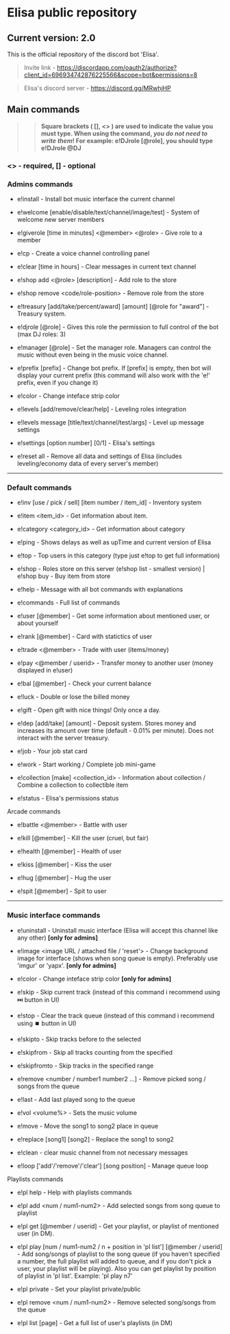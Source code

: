 # Elisa public repository
## Current version: 2.0
This is the official repository of the discord bot 'Elisa'.

> Invite link - https://discordapp.com/oauth2/authorize?client_id=696934742876225566&scope=bot&permissions=8

> Elisa's discord server - https://discord.gg/MRwhjHP

  ## Main commands
>> __Square brackets ( [], <> ) are used to indicate the value you must type. When using the command, *you do not need to write them*! For example: e!DJrole [@role], you should type e!DJrole @DJ__


### <> - required, [] - optional


### Admins commands

- e!install - Install bot music interface the current channel

- e!welcome [enable/disable/text/channel/image/test] - System of welcome new server members

- e!giverole [time in minutes] <@member> <@role> - Give role to a member

- e!cp - Create a voice channel controlling panel

- e!clear [time in hours] <amount of messages> - Clear messages in current text channel

- e!shop add <@role> <cost> [description] - Add role to the store

- e!shop remove <code/role-position> - Remove role from the store

- e!treasury [add/take/percent/award] [amount] [@role for "award"] - Treasury system.

- e!djrole [@role] - Gives this role the permission to full control of the bot (max DJ roles: 3)

- e!manager [@role] - Set the manager role. Managers can control the music without even being in the music voice channel.

- e!prefix [prefix] - Change bot prefix. If [prefix] is empty, then bot will display your current prefix (this command will also work with the 'e!' prefix, even if you change it)

- e!color <color name> - Change inteface strip color

- e!levels [add/remove/clear/help] - Leveling roles integration

- e!levels message [title/text/channel/test/args] - Level up message settings

- e!settings [option number] [0/1] - Elisa's settings

- e!reset all - Remove all data and settings of Elisa (includes leveling/economy data of every server's member)
***
### Default commands

- e!inv [use / pick / sell] [item number / item_id] - Inventory system

- e!item <item_id> - Get information about item.

- e!category <category_id> - Get information about category

- e!ping - Shows delays as well as upTime and current version of Elisa

- e!top - Top users in this category (type just e!top to get full information)

- e!shop - Roles store on this server (e!shop list - smallest version)  |  e!shop buy <item code> - Buy item from store

- e!help - Message with all bot commands with explanations

- e!commands - Full list of commands

- e!user [@member] - Get some information about mentioned user, or about yourself

- e!rank [@member] - Card with statictics of user

- e!trade <@member> - Trade with user (items/money)

- e!pay <amount> <@member / userid> - Transfer money to another user (money displayed in e!user)

- e!bal [@member] - Check your current balance

- e!luck <amount> - Double or lose the billed money
  
- e!gift - Open gift with nice things! Only once a day.

- e!dep [add/take] [amount] - Deposit system. Stores money and increases its amount over time (default - 0.01% per minute). Does not interact with the server treasury.

- e!job - Your job stat card

- e!work - Start working / Complete job mini-game

- e!collection [make] <collection_id> - Information about collection / Combine a collection to collectible item

- e!status - Elisa's permissions status

Arcade commands

- e!battle <@member> - Battle with user

- e!kill [@member] - Kill the user (cruel, but fair)

- e!health [@member] - Health of user

- e!kiss [@member] - Kiss the user

- e!hug [@member] - Hug the user

- e!spit [@member] - Spit to user

***
### Music interface commands

- e!uninstall - Uninstall music interface (Elisa will accept this channel like any other) **[only for admins]**

- e!image <image URL / attached file / 'reset'> - Change background image for interface (shows when song queue is empty). Preferably use 'imgur' or 'yapx'. **[only for admins]**

- e!color <color name> - Change inteface strip color **[only for admins]**

- e!skip - Skip current track (instead of this command i recommend using ⏭️ button in UI)

- e!stop - Clear the track queue (instead of this command i recommend using ⏹️ button in UI)

- e!skipto <number> - Skip tracks before to the selected
  
- e!skipfrom <number> - Skip all tracks counting from the specified
  
- e!skipfromto <number> - Skip tracks in the specified range

- e!remove <number / number1 number2 ...] - Remove picked song / songs from the queue

- e!last - Add last played song to the queue

- e!vol <volume%> - Sets the music volume

- e!move <song1> <song2> - Move the song1 to song2 place in queue

- e!replace [song1] [song2] - Replace the song1 to song2

- e!clean - clear music channel from not necessary messages

- e!loop ['add'/'remove'/'clear'] [song position] - Manage queue loop

Playlists commands

- e!pl help - Help with playlists commands

- e!pl add <num / num1-num2> - Add selected songs from song queue to playlist

- e!pl get [@member / userid] - Get your playlist, or playlist of mentioned user (in DM).

- e!pl play [num / num1-num2 / n + position in 'pl list'] [@member / userid] - Add song/songs of playlist to the song queue (if you haven’t specified a number, the full playlist will added to queue, and if you don't pick a user, your playlist will be playing). Also you can get playlist by position of playlist in 'pl list'. Example: 'pl play n7'

- e!pl private - Set your playlist private/public

- e!pl remove <num / num1-num2> - Remove selected song/songs from the queue

- e!pl list [page] - Get a full list of user's playlists (in DM)

